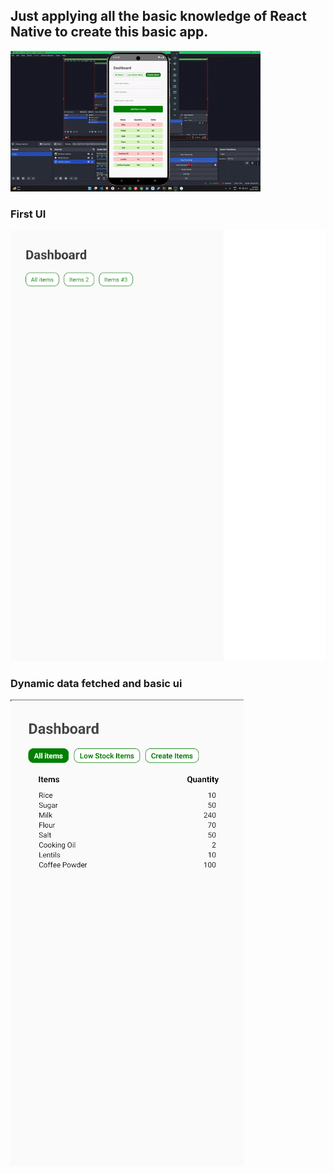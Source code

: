 ## Just applying all the basic knowledge of React Native to create this basic app.
![Demo](/Progress-images/demo.gif)
### First UI
![Firstscreen](/Progress-images/first-protype.png)
### Dynamic data fetched and basic ui
![Firstscreen](/Progress-images/progress2.png)

